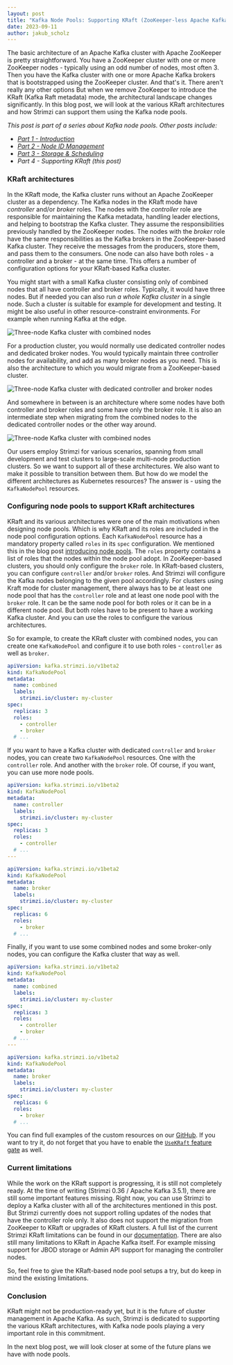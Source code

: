 ```yaml
---
layout: post
title: "Kafka Node Pools: Supporting KRaft (ZooKeeper-less Apache Kafka)"
date: 2023-09-11
author: jakub_scholz
---
```


The basic architecture of an Apache Kafka cluster with Apache ZooKeeper is pretty straightforward.
You have a ZooKeeper cluster with one or more ZooKeeper nodes - typically using an odd number of nodes, most often 3.
Then you have the Kafka cluster with one or more Apache Kafka brokers that is bootstrapped using the ZooKeeper cluster.
And that's it.
There aren't really any other options
But when we remove ZooKeeper to introduce the KRaft (Kafka Raft metadata) mode, the architectural landscape changes significantly.
In this blog post, we will look at the various KRaft architectures and how Strimzi can support them using the Kafka node pools.

<!--more-->

_This post is part of a series about Kafka node pools.
Other posts include:_

* _[Part 1 - Introduction](https://strimzi.io/blog/2023/08/14/kafka-node-pools-introduction/)_
* _[Part 2 - Node ID Management](https://strimzi.io/blog/2023/08/23/kafka-node-pools-node-id-management/)_
* _[Part 3 - Storage & Scheduling](https://strimzi.io/blog/2023/08/28/kafka-node-pools-storage-and-scheduling/)_
* _Part 4 - Supporting KRaft (this post)_

### KRaft architectures

In the KRaft mode, the Kafka cluster runs without an Apache ZooKeeper cluster as a dependency.
The Kafka nodes in the KRaft mode have _controller_ and/or _broker_ roles.
The nodes with the _controller_ role are responsible for maintaining the Kafka metadata, handling leader elections, and helping to bootstrap the Kafka cluster.
They assume the responsibilities previously handled by the ZooKeeper nodes.
The nodes with the _broker_ role have the same responsibilities as the Kafka brokers in the ZooKeeper-based Kafka cluster.
They receive the messages from the producers, store them, and pass them to the consumers.
One node can also have both roles - a controller and a broker -  at the same time.
This offers a number of configuration options for your KRaft-based Kafka cluster.

You might start with a small Kafka cluster consisting only of combined nodes that all have controller and broker roles.
Typically, it would have three nodes.
But if needed you can also run _a whole Kafka cluster_ in a single node.
Such a cluster is suitable for example for development and testing.
It might be also useful in other resource-constraint environments.
For example when running Kafka at the edge.

![Three-node Kafka cluster with combined nodes](/assets/images/posts/2023-09-11-kafka-node-pools-supporting-kraft-combined-nodes.png)

For a production cluster, you would normally use dedicated controller nodes and dedicated broker nodes.
You would typically maintain three controller nodes for availability, and add as many broker nodes as you need.
This is also the architecture to which you would migrate from a ZooKeeper-based cluster.

![Three-node Kafka cluster with dedicated controller and broker nodes](/assets/images/posts/2023-09-11-kafka-node-pools-supporting-kraft-separate-nodes.png)

And somewhere in between is an architecture where some nodes have both controller and broker roles and some have only the broker role.
It is also an intermediate step when migrating from the combined nodes to the dedicated controller nodes or the other way around. 

![Three-node Kafka cluster with combined nodes](/assets/images/posts/2023-09-11-kafka-node-pools-supporting-kraft-semi-combined-nodes.png)

Our users employ Strimzi for various scenarios, spanning from small development and test clusters to large-scale multi-node production clusters.
So we want to support all of these architectures.
We also want to make it possible to transition between them.
But how do we model the different architectures as Kubernetes resources?
The answer is - using the `KafkaNodePool` resources.

### Configuring node pools to support KRaft architectures

KRaft and its various architectures were one of the main motivations when designing node pools.
Which is why KRaft and its roles are included in the node pool configuration options.
Each `KafkaNodePool` resource has a mandatory property called `roles` in its `spec` configuration.
We mentioned this in the blog post [introducing node pools](https://strimzi.io/blog/2023/08/14/kafka-node-pools-introduction/).
The `roles` property contains a list of roles that the nodes within the node pool adopt.
In ZooKeeper-based clusters, you should only configure the `broker` role.
In KRaft-based clusters, you can configure `controller` and/or `broker` roles.
And Strimzi will configure the Kafka nodes belonging to the given pool accordingly.
For clusters using Kraft mode for cluster management, there always has to be at least one node pool that has the `controller` role and at least one node pool with the `broker` role.
It can be the same node pool for both roles or it can be in a different node pool.
But both roles have to be present to have a working Kafka cluster.
And you can use the roles to configure the various architectures.

So for example, to create the KRaft cluster with combined nodes, you can create one `KafkaNodePool` and configure it to use both roles - `controller` as well as `broker`.

```yaml
apiVersion: kafka.strimzi.io/v1beta2
kind: KafkaNodePool
metadata:
  name: combined
  labels:
    strimzi.io/cluster: my-cluster
spec:
  replicas: 3
  roles:
    - controller
    - broker
  # ...
```

If you want to have a Kafka cluster with dedicated `controller` and `broker` nodes, you can create two `KafkaNodePool` resources.
One with the `controller` role.
And another with the `broker` role.
Of course, if you want, you can use more node pools.

```yaml
apiVersion: kafka.strimzi.io/v1beta2
kind: KafkaNodePool
metadata:
  name: controller
  labels:
    strimzi.io/cluster: my-cluster
spec:
  replicas: 3
  roles:
    - controller
  # ...
---

apiVersion: kafka.strimzi.io/v1beta2
kind: KafkaNodePool
metadata:
  name: broker
  labels:
    strimzi.io/cluster: my-cluster
spec:
  replicas: 6
  roles:
    - broker
  # ...
```

Finally, if you want to use some combined nodes and some broker-only nodes, you can configure the Kafka cluster that way as well.

```yaml
apiVersion: kafka.strimzi.io/v1beta2
kind: KafkaNodePool
metadata:
  name: combined
  labels:
    strimzi.io/cluster: my-cluster
spec:
  replicas: 3
  roles:
    - controller
    - broker
  # ...
---

apiVersion: kafka.strimzi.io/v1beta2
kind: KafkaNodePool
metadata:
  name: broker
  labels:
    strimzi.io/cluster: my-cluster
spec:
  replicas: 6
  roles:
    - broker
  # ...
```

You can find full examples of the custom resources on our [GitHub](https://github.com/strimzi/strimzi-kafka-operator/tree/main/examples/kafka/nodepools).
If you want to try it, do not forget that you have to enable the [`UseKRaft` feature gate](https://strimzi.io/docs/operators/0.36.1/full/deploying.html#ref-operator-use-kraft-feature-gate-str) as well.

### Current limitations

While the work on the KRaft support is progressing, it is still not completely ready.
At the time of writing (Strimzi 0.36 / Apache Kafka 3.5.1), there are still some important features missing.
Right now, you can use Strimzi to deploy a Kafka cluster with all of the architectures mentioned in this post.
But Strimzi currently does not support rolling updates of the nodes that have the controller role only.
It also does not support the migration from ZooKeeper to KRaft or upgrades of KRaft clusters.
A full list of the current Strimzi KRaft limitations can be found in our [documentation](https://strimzi.io/docs/operators/latest/full/deploying.html#ref-operator-use-kraft-feature-gate-str).
There are also still many limitations to KRaft in Apache Kafka itself.
For example missing support for JBOD storage or Admin API support for managing the controller nodes.

So, feel free to give the KRaft-based node pool setups a try, but do keep in mind the existing limitations.

### Conclusion

KRaft might not be production-ready yet, but it is the future of cluster management in Apache Kafka.
As such, Strimzi is dedicated to supporting the various KRaft architectures, with Kafka node pools playing a very important role in this commitment.

In the next blog post, we will look closer at some of the future plans we have with node pools.
